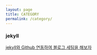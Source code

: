 ```yaml
---
layout: page
title: CATEGORY
permalink: /category/
---
```


### jekyll
[jekyll와 Github 연동하여 블로그 세팅을 해보자](/jekyll/update/2023/02/22/0001.html)